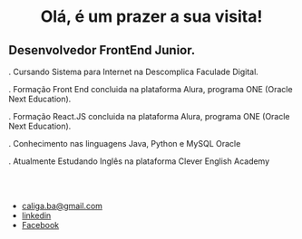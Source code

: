 <div align="center">
<h1>Olá, é um prazer a sua visita!</h1>
</div>
<h3>
 <h2>
   Desenvolvedor FrontEnd Junior.
</h2>
</h3> 
 . Cursando Sistema para Internet na Descomplica Faculade Digital.
 
 . Formação Front End concluida na plataforma Alura, programa ONE (Oracle Next Education).

 . Formação React.JS concluida na plataforma Alura, programa ONE (Oracle Next Education).

 . Conhecimento nas linguagens Java, Python e MySQL Oracle

 . Atualmente Estudando Inglês na plataforma Clever English Academy
</h3>
</br>
 <div align="center">

</div>
</br>
<footer>
<ul class="contacts_list">
<li>
<a href="malito: caliga.ba@gmail.com">caliga.ba@gmail.com</a>
</li>
<li>
<a href="https://www.linkedin.com/in/caliga" target="_blank">linkedin</a>
</li>
<li>
<a href="https://www.facebook.com/raimundo.caliga/" target="_blank">Facebook</a>
</li>
</ul>
<h4></h4>
</footer>
